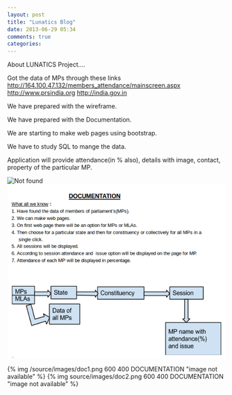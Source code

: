 ```yaml
---
layout: post
title: "Lunatics Blog"
date: 2013-06-29 05:34
comments: true
categories:
---
```

About LUNATICS Project....


Got the data of MPs through these links
        http://164.100.47.132/members_attendance/mainscreen.aspx
        http://www.prsindia.org
        http://india.gov.in


We have prepared with the wireframe.


We have prepared with the Documentation.


We are starting to make web pages using bootstrap.


We have to study SQL to mange the data.


Application will provide attendance(in % also), details with image, contact, property of the 
particular MP.

<img src="doc1.png" alt="Not found" width="600" height="400">
<img src="/images/doc1.png" alt="Not found" width="600" height="400">

{% img /source/images/doc1.png 600 400 DOCUMENTATION "image not available" %}
{% img source/images/doc2.png 600 400 DOCUMENTATION "image not available" %}
